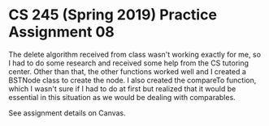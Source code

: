 # CS 245 (Spring 2019) Practice Assignment 08

The delete algorithm received from class wasn't working exactly for me, so I had to do some research and received some help from the CS tutoring center. Other than that, the other functions worked well and I created a BSTNode class to create the node. I also created the compareTo function, which I wasn't sure if I had to do at first but realized that it would be essential in this situation as we would be dealing with comparables. 

See assignment details on Canvas.
